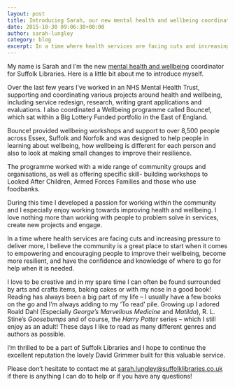 ```yaml
---
layout: post
title: Introducing Sarah, our new mental health and wellbeing coordinator
date: 2015-10-30 09:06:38+00:00
author: sarah-lungley
category: blog
excerpt: In a time where health services are facing cuts and increasing pressure to deliver more, I believe the community is a great place to start when it comes to empowering and encouraging people to improve their wellbeing.
---
```

My name is Sarah and I&#8217;m the new [mental health and wellbeing](http://suffolklibraries.co.uk/community-services/mental-health-information-services) coordinator for Suffolk Libraries. Here is a little bit about me to introduce myself.

Over the last few years I’ve worked in an NHS Mental Health Trust, supporting and coordinating various projects around health and wellbeing, including service redesign, research, writing grant applications and evaluations. I also coordinated a Wellbeing programme called Bounce!, which sat within a Big Lottery Funded portfolio in the East of England.

Bounce! provided wellbeing workshops and support to over 8,500 people across Essex, Suffolk and Norfolk and was designed to help people in learning about wellbeing, how wellbeing is different for each person and also to look at making small changes to improve their resilience.

The programme worked with a wide range of community groups and organisations, as well as offering specific skill- building workshops to Looked After Children, Armed Forces Families and those who use foodbanks.

During this time I developed a passion for working within the community and I especially enjoy working towards improving health and wellbeing. I love nothing more than working with people to problem solve in services, create new projects and engage.

In a time where health services are facing cuts and increasing pressure to deliver more, I believe the community is a great place to start when it comes to empowering and encouraging people to improve their wellbeing, become more resilient, and have the confidence and knowledge of where to go for help when it is needed.

I love to be creative and in my spare time I can often be found surrounded by arts and crafts items, baking cakes or with my nose in a good book! Reading has always been a big part of my life – I usually have a few books on the go and I’m always adding to my ‘To read’ pile. Growing up I adored Roald Dahl (Especially <cite>George’s Marvellous Medicine</cite> and <cite>Matilda</cite>), R. L. Stine’s <cite>Goosebumps</cite> and of course, the <cite>Harry Potter</cite> series – which I still enjoy as an adult! These days I like to read as many different genres and authors as possible.

I&#8217;m thrilled to be a part of Suffolk Libraries and I hope to continue the excellent reputation the lovely David Grimmer built for this valuable service.

Please don’t hesitate to contact me at sarah.lungley@suffolklibraries.co.uk if there is anything I can do to help or if you have any questions!
